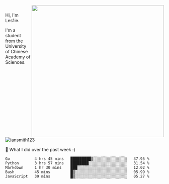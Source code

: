 <img align="right" src="https://github-readme-stats.vercel.app/api?username=iansmith123&show_icons=true&hide_border=true" width="420">

### 
Hi, I'm Les1ie. 

I'm a student from the University of Chinese Academy of Sciences.

<img src="https://komarev.com/ghpvc/?username=iansmith123" alt="iansmith123" />




🔭 What I did over the past week :)
<!--START_SECTION:waka-->
```text
Go           4 hrs 45 mins   █████████▒░░░░░░░░░░░░░░░   37.95 % 
Python       3 hrs 57 mins   ████████░░░░░░░░░░░░░░░░░   31.54 % 
Markdown     1 hr 30 mins    ███░░░░░░░░░░░░░░░░░░░░░░   12.02 % 
Bash         45 mins         █▒░░░░░░░░░░░░░░░░░░░░░░░   05.99 % 
JavaScript   39 mins         █▒░░░░░░░░░░░░░░░░░░░░░░░   05.27 % 
```
<!--END_SECTION:waka-->


<!--
**IanSmith123/IanSmith123** is a ✨ _special_ ✨ repository because its `README.md` (this file) appears on your GitHub profile.
<img src="https://github.githubassets.com/images/spinners/octocat-spinner-64.gif">

Here are some ideas to get you started:

- 🔭 I’m currently working on ...
- 🌱 I’m currently learning ...
- 👯 I’m looking to collaborate on ...
- 🤔 I’m looking for help with ...
- 💬 Ask me about ...
- 📫 How to reach me: ...
- 😄 Pronouns: ...
- ⚡ Fun fact: ...
-->
